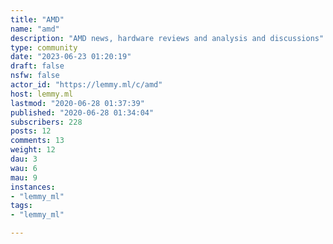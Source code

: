 ```yaml
---
title: "AMD" 
name: "amd"
description: "AMD news, hardware reviews and analysis and discussions"
type: community
date: "2023-06-23 01:20:19"
draft: false
nsfw: false
actor_id: "https://lemmy.ml/c/amd"
host: lemmy.ml
lastmod: "2020-06-28 01:37:39"
published: "2020-06-28 01:34:04"
subscribers: 228
posts: 12
comments: 13
weight: 12
dau: 3
wau: 6
mau: 9
instances:
- "lemmy_ml"
tags: 
- "lemmy_ml"

---
```

